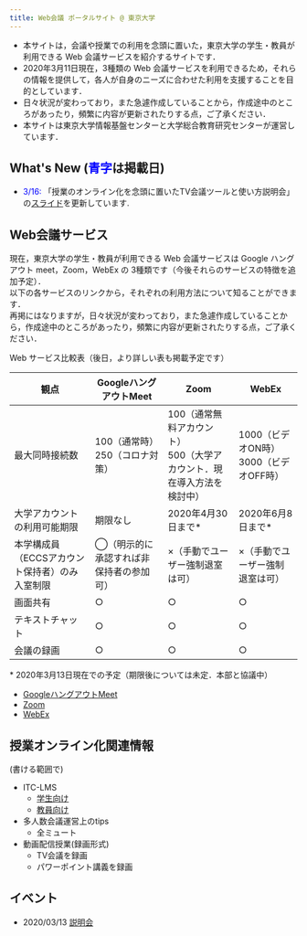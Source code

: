 ```yaml
---
title: Web会議 ポータルサイト @ 東京大学
---
```


* 本サイトは，会議や授業での利用を念頭に置いた，東京大学の学生・教員が利用できる Web 会議サービスを紹介するサイトです．
* 2020年3月11日現在，3種類の Web 会議サービスを利用できるため，それらの情報を提供して，各人が自身のニーズに合わせた利用を支援することを目的としています．
* 日々状況が変わっており，また急遽作成していることから，作成途中のところがあったり，頻繁に内容が更新されたりする点，ご了承ください．
* 本サイトは東京大学情報基盤センターと大学総合教育研究センターが運営しています．

What's New (<font color="blue">青字</font>は掲載日)
---------------------------

 * <font color="blue">3/16:</font> 「授業のオンライン化を念頭に置いたTV会議ツールと使い方説明会」の<a href="events/2020-03-13/online_lecture.pdf">スライド</a>を更新しています. 

Web会議サービス
---------------------------

現在，東京大学の学生・教員が利用できる Web 会議サービスは Google ハングアウト meet，Zoom，WebEx の 3種類です（今後それらのサービスの特徴を追加予定）．  
以下の各サービスのリンクから，それぞれの利用方法について知ることができます．  
再掲にはなりますが，日々状況が変わっており，また急遽作成していることから，作成途中のところがあったり，頻繁に内容が更新されたりする点，ご了承ください．  


Web サービス比較表（後日，より詳しい表も掲載予定です）  

|  観点  |  GoogleハングアウトMeet  |  Zoom  |  WebEx  |  
|---|---|---|---|  
|  最大同時接続数  |   100（通常時）<br>250（コロナ対策）  | 100（通常無料アカウント）<br>500（大学アカウント．現在導入方法を検討中）  |    1000（ビデオON時）<br>3000（ビデオOFF時）  |  
|  大学アカウントの利用可能期限  |  期限なし  |  2020年4月30日まで\*  |  2020年6月8日まで\*  |   
|  本学構成員（ECCSアカウント保持者）のみ入室制限  |  ◯（明示的に承認すれば非保持者の参加可）  |  ×（手動でユーザー強制退室は可）  |  ×（手動でユーザー強制退室は可）  |  
|  画面共有  |  ○  |  ○  |  ○  |  
|  テキストチャット  |  ○  |  ○  |  ○  |  
|  会議の録画  |  ○  |  ○  |  ○  |  

\* 2020年3月13日現在での予定（期限後については未定．本部と協議中）
  

* <a href="google_hangouts_meet/">GoogleハングアウトMeet</a>
* <a href="zoom/">Zoom</a>
* <a href="webex/">WebEx</a>


授業オンライン化関連情報
---------------------------

(書ける範囲で)

* ITC-LMS
  * <a href="lms_students/">学生向け</a>
  * <a href="lms_teachers/">教員向け</a>
* 多人数会議運営上のtips
  * 全ミュート
* 動画配信授業(録画形式)
  * TV会議を録画
  * パワーポイント講義を録画

イベント
---------------------------

* 2020/03/13 [説明会](events/2020-03-13/)
